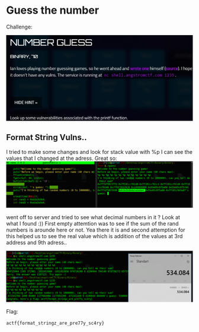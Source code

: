 # Guess the number

Challenge:

![](https://github.com/mali44/CTF-Write-ups/blob/master/2018-03-21-angstromctf/binary_guess_the_number/binary_guess_number.jpeg?raw=true)

## Format String Vulns..

I tried to make some changes and look for stack value with %p I can see the values that I changed at the adress. Great so:
![](https://github.com/mali44/CTF-Write-ups/blob/master/2018-03-21-angstromctf/binary_guess_the_number/guessthenumber.png?raw=true)

went off to server and tried to see what decimal numbers  in it ?
Look at what I found :))
First empty attemtion was to see if the sum of the rand numbers is arounde here or not. Yea there it is and second attemption for this helped us to see the real value which is addition of the values at 3rd address and 9th adress..


![](https://github.com/mali44/CTF-Write-ups/blob/master/2018-03-21-angstromctf/binary_guess_the_number/guessthenumberFlag.png?raw=true)

Flag:

```
actf{format_stringz_are_pre77y_sc4ry}
```
